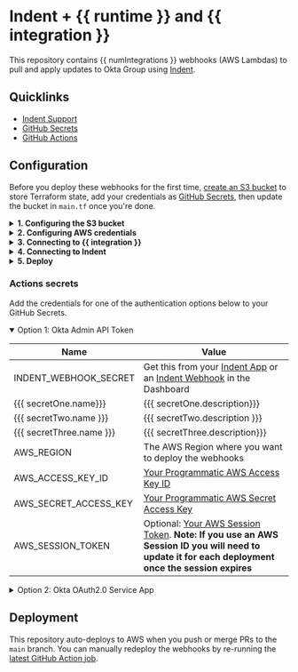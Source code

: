 # Indent + {{ runtime }} and {{ integration }}

This repository contains {{ numIntegrations }} webhooks (AWS Lambdas) to pull and apply updates to Okta Group using [Indent](https://indent.com/docs).

## Quicklinks

- [Indent Support](https://support.indent.com)
- [GitHub Secrets](./settings/secrets/actions)
- [GitHub Actions](./actions/workflows/terraform.yml)

## Configuration

Before you deploy these webhooks for the first time, [create an S3 bucket](https://docs.aws.amazon.com/AmazonS3/latest/userguide/create-bucket-overview.html) to store Terraform state, add your credentials as [GitHub Secrets](https://docs.github.com/en/actions/security-guides/encrypted-secrets), then update the bucket in `main.tf` once you're done.

<details><summary><strong>1. Configuring the S3 bucket</strong></summary>
<p>

- [Go to AWS S3](https://s3.console.aws.amazon.com/s3/buckets) and select an existing bucket or create a new one.
- Select the settings given your environment:
  - Name — easily identifiable name for the bucket (example = indent-deploy-state-123)
  - Region — where you plan to deploy the Lambda (default = us-west-2)
  - Bucket versioning — if you want to have revisions of past deployments (default = disabled)
  - Default encryption — server-side encryption for deployment files (default = Enable)

</p>
</details>

<details><summary><strong>2. Configuring AWS credentials</strong></summary>
<p>

- [Go to AWS IAM → New User](https://console.aws.amazon.com/iam/home#/users$new?step=details) and create a new user for deploys, e.g. `indent-terraform-deployer`
- Configure the service account access:
  - Credential type — select **Access key - Programmatic access**
  - Permissions — select **Attach existing policies directly** and select `AdministratorAccess`
- Add the `AWS_ACCESS_KEY_ID` and `AWS_SECRET_ACCESS_KEY` as GitHub Secrets to this repo

</p>
</details>

<details><summary><strong>3. Connecting to {{ integration }}</strong></summary>

{{{ connection }}}

</details>

<details><summary><strong>4. Connecting to Indent</strong></summary>

- If you're setting up as part of a catalog flow, you should be presented a **Webhook Secret** or [go to your Indent space and create a webhook](https://indent.com/spaces?next=/manage/spaces/[space]/webhooks/new)
- Add this as `INDENT_WEBHOOK_SECRET` as a GitHub Secret

</details>

<details><summary><strong>5. Deploy</strong></summary>

- Enter the bucket you created in `main.tf` in the `backend` configuration
- This will automatically kick off a deploy, or you can [manually trigger from GitHub Actions](./actions/workflows/terraform.yml)

</details>

### Actions secrets

Add the credentials for one of the authentication options below to your GitHub Secrets.

<details open><summary>Option 1: Okta Admin API Token</summary>
<p>

| Name                     | Value                                                                                                                                                                                                                                                                |
| ------------------------ | -------------------------------------------------------------------------------------------------------------------------------------------------------------------------------------------------------------------------------------------------------------------- |
| INDENT_WEBHOOK_SECRET    | Get this from your [Indent App](https://indent.com/spaces?next=/manage/spaces/%5Bspace%5D/apps/) or an [Indent Webhook](https://indent.com/docs/webhooks/deploy/okta-groups) in the Dashboard                                                                        |
| {{{ secretOne.name}}}    | {{{ secretOne.description}}}                                                                                                                                                                                                                                         |
| {{{ secretTwo.name }}}   | {{{ secretTwo.description }}}                                                                                                                                                                                                                                        |
| {{{ secretThree.name }}} | {{{ secretThree.description}}}                                                                                                                                                                                                                                       |
| AWS_REGION               | The AWS Region where you want to deploy the webhooks                                                                                                                                                                                                                 |
| AWS_ACCESS_KEY_ID        | [Your Programmatic AWS Access Key ID](https://docs.aws.amazon.com/general/latest/gr/aws-sec-cred-types.html#access-keys-and-secret-access-keys)                                                                                                                      |
| AWS_SECRET_ACCESS_KEY    | [Your Programmatic AWS Secret Access Key](https://docs.aws.amazon.com/general/latest/gr/aws-sec-cred-types.html#access-keys-and-secret-access-keys)                                                                                                                  |
| AWS_SESSION_TOKEN        | Optional: [Your AWS Session Token](https://docs.aws.amazon.com/IAM/latest/UserGuide/id_credentials_temp_use-resources.html#using-temp-creds-sdk-cli). **Note: If you use an AWS Session ID you will need to update it for each deployment once the session expires** |

</p>
</details>

<details><summary>Option 2: Okta OAuth2.0 Service App</summary>
<p>

Create an Okta Service App based on our [guide](https://indent.com/docs/integrations/okta#option-2-service-app-with-api-scopes).

| Name                     | Description                                                                                                                                                                                                                                                          |
| ------------------------ | -------------------------------------------------------------------------------------------------------------------------------------------------------------------------------------------------------------------------------------------------------------------- |
| INDENT_WEBHOOK_SECRET    | Get this from your [Indent App](https://indent.com/spaces?next=/manage/spaces/%5Bspace%5D/apps/) or an [Indent Webhook](https://indent.com/docs/webhooks/deploy/okta-groups) in the Dashboard                                                                        |
| {{{ secretOne.name }}}   | {{{ secretOne.description }}}                                                                                                                                                                                                                                        |
| {{{ secretFour.name }}}  | {{{ secretFour.description }}}                                                                                                                                                                                                                                       |
| {{{ secretFive.name }}}  | {{{ secretFive.description }}}                                                                                                                                                                                                                                       |
| {{{ secretThree.name }}} | {{{ secretThree.description }}}                                                                                                                                                                                                                                      |
| AWS_REGION               | The AWS Region where you want to deploy the webhooks                                                                                                                                                                                                                 |
| AWS_ACCESS_KEY_ID        | [Your Programmatic AWS Access Key ID](https://docs.aws.amazon.com/general/latest/gr/aws-sec-cred-types.html#access-keys-and-secret-access-keys)                                                                                                                      |
| AWS_SECRET_ACCESS_KEY    | [Your Programmatic AWS Secret Access Key](https://docs.aws.amazon.com/general/latest/gr/aws-sec-cred-types.html#access-keys-and-secret-access-keys)                                                                                                                  |
| AWS_SESSION_TOKEN        | Optional: [Your AWS Session Token](https://docs.aws.amazon.com/IAM/latest/UserGuide/id_credentials_temp_use-resources.html#using-temp-creds-sdk-cli). **Note: If you use an AWS Session ID you will need to update it for each deployment once the session expires** |

</p>
</details>

## Deployment

This repository auto-deploys to AWS when you push or merge PRs to the `main` branch. You can manually redeploy the webhooks by re-running the [latest GitHub Action job](https://docs.github.com/en/actions/managing-workflow-runs/re-running-workflows-and-jobs).
